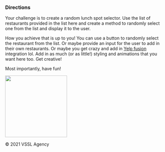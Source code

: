 <h3>Directions</h3>
<p>Your challenge is to create a random lunch spot selector. Use the list of restaurants provided in the list here and create a method to randomly select one from the list and display it to the user.</p>
<p>How you achieve that is up to you! You can use a button to randomly select the restaurant from the list. Or maybe provide an input for the user to add in their own restaurants. Or maybe you get crazy and add in <a href="https://fusion.yelp.com/" target="_blank">Yelp fusion</a> integration lol. Add in as much (or as little!) styling and animations that you want here too. Get creative!</p>
<p>Most importantly, have fun!</p>
<img src="https://vsslagency.com/wp-content/uploads/2019/02/vssl-emblem.svg" style="width:200px">
<p>© 2021 VSSL Agency</p>